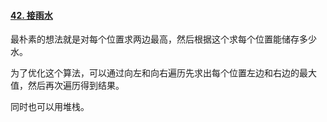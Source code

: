#### [42. 接雨水](https://leetcode-cn.com/problems/trapping-rain-water/)

最朴素的想法就是对每个位置求两边最高，然后根据这个求每个位置能储存多少水。

为了优化这个算法，可以通过向左和向右遍历先求出每个位置左边和右边的最大值，然后再次遍历得到结果。

同时也可以用堆栈。